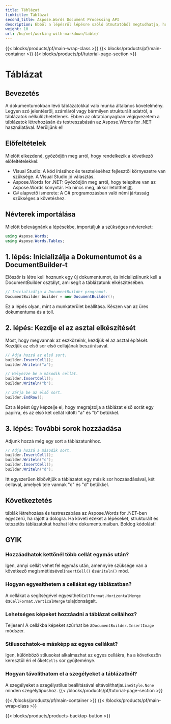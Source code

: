 ```yaml
---
title: Táblázat
linktitle: Táblázat
second_title: Aspose.Words Document Processing API
description: Ebből a lépésről lépésre szóló útmutatóból megtudhatja, hogyan hozhat létre és testreszabhat táblázatokat az Aspose.Words for .NET-ben. Tökéletes strukturált és tetszetős dokumentumok létrehozásához.
weight: 10
url: /hu/net/working-with-markdown/table/
---
```


{{< blocks/products/pf/main-wrap-class >}}
{{< blocks/products/pf/main-container >}}
{{< blocks/products/pf/tutorial-page-section >}}

# Táblázat

## Bevezetés

A dokumentumokban lévő táblázatokkal való munka általános követelmény. Legyen szó jelentésről, számláról vagy bármilyen strukturált adatról, a táblázatok nélkülözhetetlenek. Ebben az oktatóanyagban végigvezetem a táblázatok létrehozásán és testreszabásán az Aspose.Words for .NET használatával. Merüljünk el!

## Előfeltételek

Mielőtt elkezdené, győződjön meg arról, hogy rendelkezik a következő előfeltételekkel:

- Visual Studio: A kód írásához és teszteléséhez fejlesztői környezetre van szüksége. A Visual Studio jó választás.
-  Aspose.Words for .NET: Győződjön meg arról, hogy telepítve van az Aspose.Words könyvtár. Ha nincs meg, akkor letöltheti[itt](https://releases.aspose.com/words/net/).
- C# alapvető ismerete: A C# programozásban való némi jártasság szükséges a követéshez.

## Névterek importálása

Mielőtt belevágnánk a lépésekbe, importáljuk a szükséges névtereket:

```csharp
using Aspose.Words;
using Aspose.Words.Tables;
```

## 1. lépés: Inicializálja a Dokumentumot és a DocumentBuilder-t

Először is létre kell hoznunk egy új dokumentumot, és inicializálnunk kell a DocumentBuilder osztályt, ami segít a táblázatunk elkészítésében.

```csharp
// Inicializálja a DocumentBuilder programot.
DocumentBuilder builder = new DocumentBuilder();
```

Ez a lépés olyan, mint a munkaterület beállítása. Készen van az üres dokumentuma és a toll.

## 2. lépés: Kezdje el az asztal elkészítését

Most, hogy megvannak az eszközeink, kezdjük el az asztal építését. Kezdjük az első sor első cellájának beszúrásával.

```csharp
// Adja hozzá az első sort.
builder.InsertCell();
builder.Writeln("a");

// Helyezze be a második cellát.
builder.InsertCell();
builder.Writeln("b");

// Zárja be az első sort.
builder.EndRow();
```

Ezt a lépést úgy képzelje el, hogy megrajzolja a táblázat első sorát egy papírra, és az első két cellát kitölti "a" és "b" betűkkel.

## 3. lépés: További sorok hozzáadása

Adjunk hozzá még egy sort a táblázatunkhoz.

```csharp
// Adja hozzá a második sort.
builder.InsertCell();
builder.Writeln("c");
builder.InsertCell();
builder.Writeln("d");
```

Itt egyszerűen kibővítjük a táblázatot egy másik sor hozzáadásával, két cellával, amelyek tele vannak "c" és "d" betűkkel.

## Következtetés

táblák létrehozása és testreszabása az Aspose.Words for .NET-ben egyszerű, ha rájött a dologra. Ha követi ezeket a lépéseket, strukturált és tetszetős táblázatokat hozhat létre dokumentumaiban. Boldog kódolást!

## GYIK

### Hozzáadhatok kettőnél több cellát egymás után?
 Igen, annyi cellát vehet fel egymás után, amennyire szüksége van a következő megismétlésével`InsertCell()` és`Writeln()` mód.

### Hogyan egyesíthetem a cellákat egy táblázatban?
 A cellákat a segítségével egyesítheti`CellFormat.HorizontalMerge` és`CellFormat.VerticalMerge` tulajdonságait.

### Lehetséges képeket hozzáadni a táblázat celláihoz?
 Teljesen! A cellákba képeket szúrhat be a`DocumentBuilder.InsertImage` módszer.

### Stílusozhatok-e másképp az egyes cellákat?
 Igen, különböző stílusokat alkalmazhat az egyes cellákra, ha a következőn keresztül éri el őket`Cells` sor gyűjteménye.

### Hogyan távolíthatom el a szegélyeket a táblázatból?
 A szegélyeket a szegélystílus beállításával eltávolíthatja`LineStyle.None` minden szegélytípushoz.
{{< /blocks/products/pf/tutorial-page-section >}}

{{< /blocks/products/pf/main-container >}}
{{< /blocks/products/pf/main-wrap-class >}}

{{< blocks/products/products-backtop-button >}}
